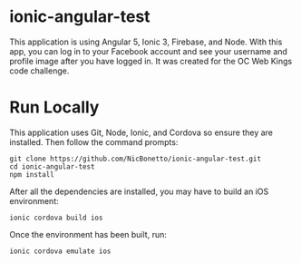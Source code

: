 # ionic-angular-test

This application is using Angular 5, Ionic 3, Firebase, and Node. With this app, you can log in to your Facebook account and see your username and profile image after you have logged in. It was created for the OC Web Kings code challenge.

# Run Locally

This application uses Git, Node, Ionic, and Cordova so ensure they are installed. Then follow the command prompts:
```
git clone https://github.com/NicBonetto/ionic-angular-test.git
cd ionic-angular-test
npm install
```

After all the dependencies are installed, you may have to build an iOS environment:

```
ionic cordova build ios
```

Once the environment has been built, run:

```
ionic cordova emulate ios
```

